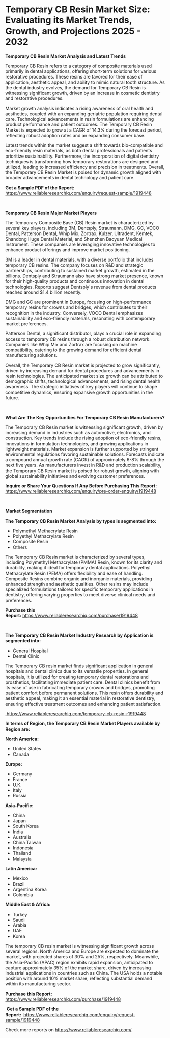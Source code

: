 <p><h1>Temporary CB Resin Market Size: Evaluating its Market Trends, Growth, and Projections 2025 - 2032</h1></p><p><strong>Temporary CB Resin Market Analysis and Latest Trends</strong></p>
<p><p>Temporary CB Resin refers to a category of composite materials used primarily in dental applications, offering short-term solutions for various restorative procedures. These resins are favored for their ease of application, aesthetic appeal, and ability to mimic natural tooth structure. As the dental industry evolves, the demand for Temporary CB Resin is witnessing significant growth, driven by an increase in cosmetic dentistry and restorative procedures.</p><p>Market growth analysis indicates a rising awareness of oral health and aesthetics, coupled with an expanding geriatric population requiring dental care. Technological advancements in resin formulations are enhancing product performance and patient outcomes. The Temporary CB Resin Market is expected to grow at a CAGR of 14.3% during the forecast period, reflecting robust adoption rates and an expanding consumer base.</p><p>Latest trends within the market suggest a shift towards bio-compatible and eco-friendly resin materials, as both dental professionals and patients prioritize sustainability. Furthermore, the incorporation of digital dentistry techniques is transforming how temporary restorations are designed and utilized, leading to increased efficiency and precision in treatments. Overall, the Temporary CB Resin Market is poised for dynamic growth aligned with broader advancements in dental technology and patient care.</p></p>
<p><strong>Get a Sample PDF of the Report:&nbsp;</strong> <a href="https://www.reliableresearchiq.com/enquiry/request-sample/1919448?utm_campaign=1835&utm_medium=2&utm_source=Github&utm_content=ia&utm_term=01042025&utm_id=temporary-cb-resin">https://www.reliableresearchiq.com/enquiry/request-sample/1919448</a></p>
<p>&nbsp;</p>
<p><strong>Temporary CB Resin Major Market Players</strong></p>
<p><p>The Temporary Composite Base (CB) Resin market is characterized by several key players, including 3M, Dentsply, Straumann, DMG, GC, VOCO Dental, Patterson Dental, Whip Mix, Zortrax, Kulzer, Ultradent, Kemtek, Shandong Huge Dental Material, and Shenzhen Baoyuan Medical Instrument. These companies are leveraging innovative technologies to enhance product offerings and improve market positioning.</p><p>3M is a leader in dental materials, with a diverse portfolio that includes temporary CB resins. The company focuses on R&D and strategic partnerships, contributing to sustained market growth, estimated in the billions. Dentsply and Straumann also have strong market presence, known for their high-quality products and continuous innovation in dental technologies. Reports suggest Dentsply's revenue from dental products reached around $1.4 billion recently.</p><p>DMG and GC are prominent in Europe, focusing on high-performance temporary resins for crowns and bridges, which contributes to their recognition in the industry. Conversely, VOCO Dental emphasizes sustainability and eco-friendly materials, resonating with contemporary market preferences.</p><p>Patterson Dental, a significant distributor, plays a crucial role in expanding access to temporary CB resins through a robust distribution network. Companies like Whip Mix and Zortrax are focusing on machine compatibility, catering to the growing demand for efficient dental manufacturing solutions.</p><p>Overall, the Temporary CB Resin market is projected to grow significantly, driven by increasing demand for dental procedures and advancements in resin technologies. The anticipated market size growth can be attributed to demographic shifts, technological advancements, and rising dental health awareness. The strategic initiatives of key players will continue to shape competitive dynamics, ensuring expansive growth opportunities in the future.</p></p>
<p>&nbsp;</p>
<p><strong>What Are The Key Opportunities For Temporary CB Resin Manufacturers?</strong></p>
<p><p>The Temporary CB Resin market is witnessing significant growth, driven by increasing demand in industries such as automotive, electronics, and construction. Key trends include the rising adoption of eco-friendly resins, innovations in formulation technologies, and growing applications in lightweight materials. Market expansion is further supported by stringent environmental regulations favoring sustainable solutions. Forecasts indicate a compound annual growth rate (CAGR) of approximately 6-8% through the next five years. As manufacturers invest in R&D and production scalability, the Temporary CB Resin market is poised for robust growth, aligning with global sustainability initiatives and evolving customer preferences.</p></p>
<p><strong>Inquire or Share Your Questions If Any Before Purchasing This Report:</strong> <a href="https://www.reliableresearchiq.com/enquiry/pre-order-enquiry/1919448?utm_campaign=1835&utm_medium=2&utm_source=Github&utm_content=ia&utm_term=01042025&utm_id=temporary-cb-resin">https://www.reliableresearchiq.com/enquiry/pre-order-enquiry/1919448</a></p>
<p>&nbsp;</p>
<p><strong>Market Segmentation</strong></p>
<p><strong>The Temporary CB Resin Market Analysis by types is segmented into:</strong></p>
<p><ul><li>Polymethyl Methacrylate Resin</li><li>Polyethyl Methacrylate Resin</li><li>Composite Resin</li><li>Others</li></ul></p>
<p><p>The Temporary CB Resin market is characterized by several types, including Polymethyl Methacrylate (PMMA) Resin, known for its clarity and durability, making it ideal for temporary dental applications. Polyethyl Methacrylate Resin (PEMA) offers flexibility and ease of handling. Composite Resins combine organic and inorganic materials, providing enhanced strength and aesthetic qualities. Other resins may include specialized formulations tailored for specific temporary applications in dentistry, offering varying properties to meet diverse clinical needs and preferences.</p></p>
<p><strong>Purchase this Report:&nbsp;</strong><a href="https://www.reliableresearchiq.com/purchase/1919448?utm_campaign=1835&utm_medium=2&utm_source=Github&utm_content=ia&utm_term=01042025&utm_id=temporary-cb-resin">https://www.reliableresearchiq.com/purchase/1919448</a></p>
<p>&nbsp;</p>
<p><strong>The Temporary CB Resin Market Industry Research by Application is segmented into:</strong></p>
<p><ul><li>General Hospital</li><li>Dental Clinic</li></ul></p>
<p><p>The Temporary CB resin market finds significant application in general hospitals and dental clinics due to its versatile properties. In general hospitals, it is utilized for creating temporary dental restorations and prosthetics, facilitating immediate patient care. Dental clinics benefit from its ease of use in fabricating temporary crowns and bridges, promoting patient comfort before permanent solutions. This resin offers durability and aesthetic appeal, making it an essential material in restorative dentistry, ensuring effective treatment outcomes and enhancing patient satisfaction.</p></p>
<p><a href="https://www.reliableresearchiq.com/temporary-cb-resin-r1919448?utm_campaign=1835&utm_medium=2&utm_source=Github&utm_content=ia&utm_term=01042025&utm_id=temporary-cb-resin">&nbsp;https://www.reliableresearchiq.com/temporary-cb-resin-r1919448</a></p>
<p><strong>In terms of Region, the Temporary CB Resin Market Players available by Region are:</strong></p>
<p>
    <p> <strong> North America: </strong>
        <ul>
            <li>United States</li>
            <li>Canada</li>
        </ul>
        </p> 
    <p> <strong> Europe: </strong>
        <ul>
            <li>Germany</li>
            <li>France</li>
            <li>U.K.</li>
            <li>Italy</li>
            <li>Russia</li>
        </ul>
        </p> 
    <p> <strong> Asia-Pacific: </strong>
        <ul>
            <li>China</li>
            <li>Japan</li>
            <li>South Korea</li>
            <li>India</li>
            <li>Australia</li>
            <li>China Taiwan</li>
            <li>Indonesia</li>
            <li>Thailand</li>
            <li>Malaysia</li>
        </ul>
        </p> 
    <p> <strong> Latin America: </strong>
        <ul>
            <li>Mexico</li>
            <li>Brazil</li>
            <li>Argentina Korea</li>
            <li>Colombia</li>
        </ul>
        </p> 
    <p> <strong> Middle East & Africa: </strong>
        <ul>
            <li>Turkey</li>
            <li>Saudi</li>
            <li>Arabia</li>
            <li>UAE</li>
            <li>Korea</li>
        </ul>
    </p>
    </p>
<p><p>The temporary CB resin market is witnessing significant growth across several regions. North America and Europe are expected to dominate the market, with projected shares of 30% and 25%, respectively. Meanwhile, the Asia-Pacific (APAC) region exhibits rapid expansion, anticipated to capture approximately 35% of the market share, driven by increasing industrial applications in countries such as China. The USA holds a notable position with around 10% market share, reflecting substantial demand within its manufacturing sector.</p></p>
<p><strong>Purchase this Report: </strong><a href="https://www.reliableresearchiq.com/purchase/1919448?utm_campaign=1835&utm_medium=2&utm_source=Github&utm_content=ia&utm_term=01042025&utm_id=temporary-cb-resin">https://www.reliableresearchiq.com/purchase/1919448</a></p>
<p>&nbsp;<strong>Get a Sample PDF of the Report:&nbsp;&nbsp;</strong><a href="https://www.reliableresearchiq.com/enquiry/request-sample/1919448?utm_campaign=1835&utm_medium=2&utm_source=Github&utm_content=ia&utm_term=01042025&utm_id=temporary-cb-resin">https://www.reliableresearchiq.com/enquiry/request-sample/1919448</a></p>
<p><strong></strong></p>
<p>Check more reports on <a href="https://www.reliableresearchiq.com/?utm_campaign=1835&utm_medium=2&utm_source=Github&utm_content=ia&utm_term=01042025&utm_id=temporary-cb-resin">https://www.reliableresearchiq.com/</a></p>